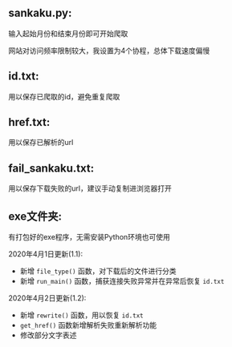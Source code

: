 ## sankaku.py:
输入起始月份和结束月份即可开始爬取

网站对访问频率限制较大，我设置为4个协程，总体下载速度偏慢

## id.txt:
用以保存已爬取的id，避免重复爬取

## href.txt:
用以保存已解析的url

## fail_sankaku.txt:
用以保存下载失败的url，建议手动复制进浏览器打开

## exe文件夹:
有打包好的exe程序，无需安装Python环境也可使用



2020年4月1日更新(1.1):
- 新增 ```file_type()``` 函数，对下载后的文件进行分类
- 新增 ```run_main()``` 函数，捕获连接失败异常并在异常后恢复 ```id.txt```

2020年4月2日更新(1.2):
- 新增 ```rewrite()``` 函数，用以恢复 ```id.txt```
- ```get_href()``` 函数新增解析失败重新解析功能
- 修改部分文字表述